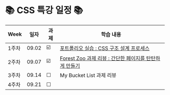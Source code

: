 
# 📚 CSS 특강 일정 📚

| Week | 일자 | 과제 | 학습 내용 | 
| ------ | -- | -- | ----------- | 
| 1주차 | 09.02 | ☑️ | [포트폴리오 실습 : CSS 구조 설계 프로세스](https://github.com/chaeryun0/FrontendSchool_3/blob/main/CSS%20%ED%8A%B9%EA%B0%95/1%EC%A3%BC%EC%B0%A8-profile/README.md) |
| 2주차 | 09.07 | ☑️ | [Forest Zoo 과제 리뷰 : 간단한 페이지를 탄탄하게 만들기](https://github.com/chaeryun0/FrontendSchool_3/tree/main/CSS%20%ED%8A%B9%EA%B0%95/2%EC%A3%BC%EC%B0%A8-Forest%20Zoo)
| 3주차 | 09.14 | ☐ | My Bucket List 과제 리뷰 |
| 4주차 | 09.21 | ☐ |  |

<br>
